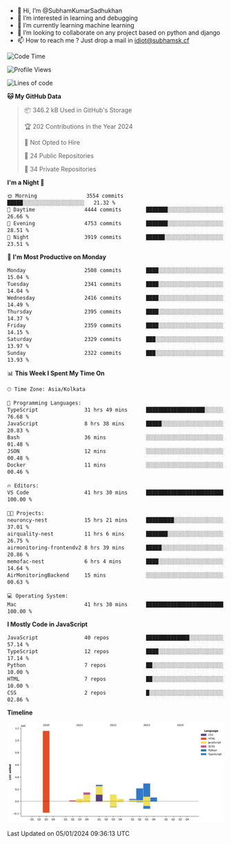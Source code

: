 - 👋 Hi, I’m @SubhamKumarSadhukhan
- 👀 I’m interested in learning and debugging
- 🌱 I’m currently learning machine learning
- 💞️ I’m looking to collaborate on any project based on python and django
- 📫 How to reach me ?
      Just drop a mail in idiot@subhamsk.cf

<!---
SubhamKumarSadhukhan/SubhamKumarSadhukhan is a ✨ special ✨ repository because its `README.md` (this file) appears on your GitHub profile.
You can click the Preview link to take a look at your changes.
--->


<!--START_SECTION:waka-->
![Code Time](http://img.shields.io/badge/Code%20Time-1%2C848%20hrs%2039%20mins-blue)

![Profile Views](http://img.shields.io/badge/Profile%20Views-0-blue)

![Lines of code](https://img.shields.io/badge/From%20Hello%20World%20I%27ve%20Written-2.4%20million%20lines%20of%20code-blue)

**🐱 My GitHub Data** 

> 📦 346.2 kB Used in GitHub's Storage 
 > 
> 🏆 202 Contributions in the Year 2024
 > 
> 🚫 Not Opted to Hire
 > 
> 📜 24 Public Repositories 
 > 
> 🔑 34 Private Repositories 
 > 
**I'm a Night 🦉** 

```text
🌞 Morning                3554 commits        █████░░░░░░░░░░░░░░░░░░░░   21.32 % 
🌆 Daytime                4444 commits        ███████░░░░░░░░░░░░░░░░░░   26.66 % 
🌃 Evening                4753 commits        ███████░░░░░░░░░░░░░░░░░░   28.51 % 
🌙 Night                  3919 commits        ██████░░░░░░░░░░░░░░░░░░░   23.51 % 
```
📅 **I'm Most Productive on Monday** 

```text
Monday                   2508 commits        ████░░░░░░░░░░░░░░░░░░░░░   15.04 % 
Tuesday                  2341 commits        ████░░░░░░░░░░░░░░░░░░░░░   14.04 % 
Wednesday                2416 commits        ████░░░░░░░░░░░░░░░░░░░░░   14.49 % 
Thursday                 2395 commits        ████░░░░░░░░░░░░░░░░░░░░░   14.37 % 
Friday                   2359 commits        ████░░░░░░░░░░░░░░░░░░░░░   14.15 % 
Saturday                 2329 commits        ███░░░░░░░░░░░░░░░░░░░░░░   13.97 % 
Sunday                   2322 commits        ███░░░░░░░░░░░░░░░░░░░░░░   13.93 % 
```


📊 **This Week I Spent My Time On** 

```text
🕑︎ Time Zone: Asia/Kolkata

💬 Programming Languages: 
TypeScript               31 hrs 49 mins      ███████████████████░░░░░░   76.68 % 
JavaScript               8 hrs 38 mins       █████░░░░░░░░░░░░░░░░░░░░   20.83 % 
Bash                     36 mins             ░░░░░░░░░░░░░░░░░░░░░░░░░   01.48 % 
JSON                     12 mins             ░░░░░░░░░░░░░░░░░░░░░░░░░   00.48 % 
Docker                   11 mins             ░░░░░░░░░░░░░░░░░░░░░░░░░   00.46 % 

🔥 Editors: 
VS Code                  41 hrs 30 mins      █████████████████████████   100.00 % 

🐱‍💻 Projects: 
neuroncy-nest            15 hrs 21 mins      █████████░░░░░░░░░░░░░░░░   37.01 % 
airquality-nest          11 hrs 6 mins       ███████░░░░░░░░░░░░░░░░░░   26.75 % 
airmonitoring-frontendv2 8 hrs 39 mins       █████░░░░░░░░░░░░░░░░░░░░   20.86 % 
memofac-nest             6 hrs 4 mins        ████░░░░░░░░░░░░░░░░░░░░░   14.64 % 
AirMonitoringBackend     15 mins             ░░░░░░░░░░░░░░░░░░░░░░░░░   00.63 % 

💻 Operating System: 
Mac                      41 hrs 30 mins      █████████████████████████   100.00 % 
```

**I Mostly Code in JavaScript** 

```text
JavaScript               40 repos            ██████████████░░░░░░░░░░░   57.14 % 
TypeScript               12 repos            ████░░░░░░░░░░░░░░░░░░░░░   17.14 % 
Python                   7 repos             ██░░░░░░░░░░░░░░░░░░░░░░░   10.00 % 
HTML                     7 repos             ██░░░░░░░░░░░░░░░░░░░░░░░   10.00 % 
CSS                      2 repos             █░░░░░░░░░░░░░░░░░░░░░░░░   02.86 % 
```



**Timeline**

![Lines of Code chart](https://raw.githubusercontent.com/SubhamKumarSadhukhan/SubhamKumarSadhukhan/main/assets/bar_graph.png)


 Last Updated on 05/01/2024 09:36:13 UTC
<!--END_SECTION:waka-->
